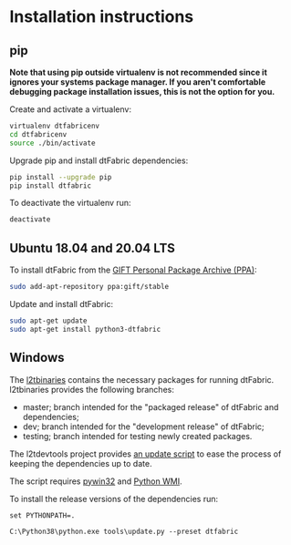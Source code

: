 # Installation instructions

## pip

**Note that using pip outside virtualenv is not recommended since it ignores
your systems package manager. If you aren't comfortable debugging package
installation issues, this is not the option for you.**

Create and activate a virtualenv:

```bash
virtualenv dtfabricenv
cd dtfabricenv
source ./bin/activate
```

Upgrade pip and install dtFabric dependencies:

```bash
pip install --upgrade pip
pip install dtfabric
```

To deactivate the virtualenv run:

```bash
deactivate
```

## Ubuntu 18.04 and 20.04 LTS

To install dtFabric from the [GIFT Personal Package Archive (PPA)](https://launchpad.net/~gift):

```bash
sudo add-apt-repository ppa:gift/stable
```

Update and install dtFabric:

```bash
sudo apt-get update
sudo apt-get install python3-dtfabric
```

## Windows

The [l2tbinaries](https://github.com/log2timeline/l2tbinaries) contains the
necessary packages for running dtFabric. l2tbinaries provides the following
branches:

* master; branch intended for the "packaged release" of dtFabric and dependencies;
* dev; branch intended for the "development release" of dtFabric;
* testing; branch intended for testing newly created packages.

The l2tdevtools project provides [an update script](https://github.com/log2timeline/l2tdevtools/wiki/Update-script)
to ease the process of keeping the dependencies up to date.

The script requires [pywin32](https://github.com/mhammond/pywin32/releases) and
[Python WMI](https://pypi.org/project/WMI/).

To install the release versions of the dependencies run:

```
set PYTHONPATH=.

C:\Python38\python.exe tools\update.py --preset dtfabric
```
